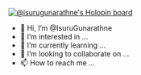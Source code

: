 [![@isurugunarathne's Holopin board](https://holopin.me/isurugunarathne)](https://holopin.io/@isurugunarathne)

- 👋 Hi, I’m @IsuruGunarathne
- 👀 I’m interested in ...
- 🌱 I’m currently learning ...
- 💞️ I’m looking to collaborate on ...
- 📫 How to reach me ...

<!---
IsuruGunarathne/IsuruGunarathne is a ✨ special ✨ repository because its `README.md` (this file) appears on your GitHub profile.
You can click the Preview link to take a look at your changes.
--->
